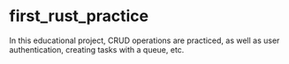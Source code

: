 # first_rust_practice
In this educational project, CRUD operations are practiced, as well as user authentication, creating tasks with a queue, etc.
